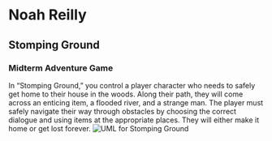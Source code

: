 # Noah Reilly
## Stomping Ground
### Midterm Adventure Game
In “Stomping Ground,” you control a player character who needs to safely get home to their house in the woods. Along their path, they will come across an enticing item, a flooded river, and a strange man. The player must safely navigate their way through obstacles by choosing the correct dialogue and using items at the appropriate places. They will either make it home or get lost forever.
![UML for Stomping Ground](https://imgur.com/a/4C6fvAD)

